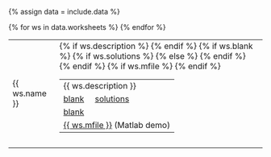 {% assign data = include.data %}
<table class="asst-table">
{% for ws in data.worksheets %}
<tr>
	<td>{{ ws.name }}</td>
	<td>
		<table class="inner">
			{% if ws.description %}
			<tr>
			    <td>{{ ws.description }}</td>
			</tr>
			{% endif %}
			{% if ws.blank %}
					{% if ws.solutions %}
					<tr>
					    <td><a href="{{ data.home }}/{{ ws.blank }}">blank</a> &nbsp; &nbsp; <a href="{{ data.home }}/{{ ws.solutions }}">solutions</a></td>
					</tr>
					{% else %}
				  <tr>
					    <td><a href="{{ data.home }}/{{ ws.blank }}">blank</a></td>
					</tr>
					{% endif %}
			{% endif %}
			{% if ws.mfile %}
			<tr>
			    <td><a href="{{ data.home }}/{{ ws.mfile }}">{{ ws.mfile }}</a> (Matlab demo)</td>
			</tr>
			{% endif %}
		</table>
		<div style="padding-bottom: 10px"></div>
	</td>
</tr>
{% endfor %}
</table>
